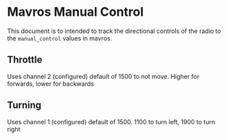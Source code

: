 # Mavros Manual Control

This document is to intended to track the directional controls of the radio to the `manual_control` values in mavros.

## Throttle

Uses channel 2 (configured) default of 1500 to not move. Higher for forwards, lower for backwards

## Turning

Uses channel 1 (configured) default of 1500. 1100 to turn left, 1900 to turn right

